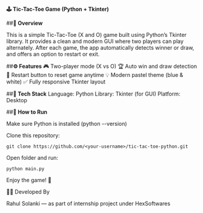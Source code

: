 **🕹️ Tic-Tac-Toe Game (Python + Tkinter)**

##**📌 Overview**

  This is a simple Tic-Tac-Toe (X and O) game built using Python’s Tkinter library.
It provides a clean and modern GUI where two players can play alternately.
After each game, the app automatically detects winner or draw,
and offers an option to restart or exit.

##**⚙️ Features**
  🎮 Two-player mode (X vs O)
  🏆 Auto win and draw detection
  🔁 Restart button to reset game anytime
  💡 Modern pastel theme (blue & white)
  ✅ Fully responsive Tkinter layout
  
##**🧩 Tech Stack**
  Language: Python
  Library: Tkinter (for GUI)
  Platform: Desktop

##**🚀 How to Run**
  
  Make sure Python is installed (python --version)

  Clone this repository:

    git clone https://github.com/<your-username>/tic-tac-toe-python.git


  Open folder and run:
  
    python main.py


Enjoy the game! 🎉

👨‍💻 Developed By

Rahul Solanki — as part of internship project under HexSoftwares
